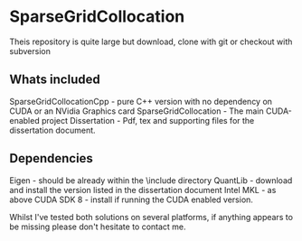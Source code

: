 # SparseGridCollocation

Theis repository is quite large but download, clone with git or checkout with subversion

## Whats included
SparseGridCollocationCpp - pure C++ version with no dependency on CUDA or an NVidia Graphics card
SparseGridCollocation - The main CUDA-enabled project
Dissertation - Pdf, tex and supporting files for the dissertation document.

## Dependencies
Eigen - should be already within the \include directory
QuantLib - download and install the version listed in the dissertation document
Intel MKL - as above
CUDA SDK 8 - install if running the CUDA enabled version.

Whilst I've tested both solutions on several platforms, if anything appears to be missing please don't hesitate to contact me.